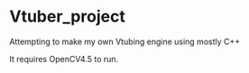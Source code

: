 # Vtuber_project
Attempting to make my own Vtubing engine using mostly C++

It requires OpenCV4.5 to run.
